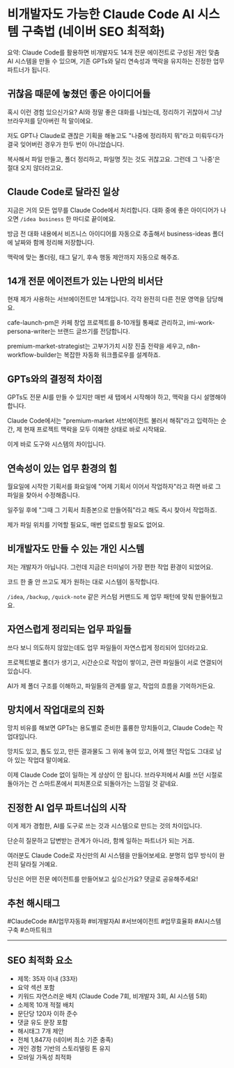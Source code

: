 # 비개발자도 가능한 Claude Code AI 시스템 구축법 (네이버 SEO 최적화)

요약: Claude Code를 활용하면 비개발자도 14개 전문 에이전트로 구성된 개인 맞춤 AI 시스템을 만들 수 있으며, 기존 GPTs와 달리 연속성과 맥락을 유지하는 진정한 업무 파트너가 됩니다.

## 귀찮음 때문에 놓쳤던 좋은 아이디어들

혹시 이런 경험 있으신가요? AI와 정말 좋은 대화를 나눴는데, 정리하기 귀찮아서 그냥 브라우저를 닫아버린 적 말이에요.

저도 GPT나 Claude로 괜찮은 기획을 해놓고도 "나중에 정리하지 뭐"라고 미뤄두다가 결국 잊어버린 경우가 한두 번이 아니었습니다.

복사해서 파일 만들고, 폴더 정리하고, 파일명 짓는 것도 귀찮고요. 그런데 그 '나중'은 절대 오지 않더라고요.

## Claude Code로 달라진 일상

지금은 거의 모든 업무를 Claude Code에서 처리합니다. 대화 중에 좋은 아이디어가 나오면 `/idea business` 한 마디로 끝이에요.

방금 전 대화 내용에서 비즈니스 아이디어를 자동으로 추출해서 business-ideas 폴더에 날짜와 함께 정리해 저장합니다.

맥락에 맞는 폴더링, 태그 달기, 후속 행동 제안까지 자동으로 해주죠.

## 14개 전문 에이전트가 있는 나만의 비서단

현재 제가 사용하는 서브에이전트만 14개입니다. 각각 완전히 다른 전문 영역을 담당해요.

cafe-launch-pm은 카페 창업 프로젝트를 8-10개월 통째로 관리하고, imi-work-persona-writer는 브랜드 글쓰기를 전담합니다.

premium-market-strategist는 고부가가치 시장 진출 전략을 세우고, n8n-workflow-builder는 복잡한 자동화 워크플로우를 설계하죠.

## GPTs와의 결정적 차이점

GPTs도 전문 AI를 만들 수 있지만 매번 새 탭에서 시작해야 하고, 맥락을 다시 설명해야 합니다.

Claude Code에서는 "premium-market 서브에이전트 불러서 해줘"라고 입력하는 순간, 제 현재 프로젝트 맥락을 모두 이해한 상태로 바로 시작돼요.

이게 바로 도구와 시스템의 차이입니다.

## 연속성이 있는 업무 환경의 힘

월요일에 시작한 기획서를 화요일에 "어제 기획서 이어서 작업하자"라고 하면 바로 그 파일을 찾아서 수정해줍니다.

일주일 후에 "그때 그 기획서 최종본으로 만들어줘"라고 해도 즉시 찾아서 작업하죠.

제가 파일 위치를 기억할 필요도, 매번 업로드할 필요도 없어요.

## 비개발자도 만들 수 있는 개인 시스템

저는 개발자가 아닙니다. 그런데 지금은 터미널이 가장 편한 작업 환경이 되었어요.

코드 한 줄 안 쓰고도 제가 원하는 대로 시스템이 동작합니다.

`/idea`, `/backup`, `/quick-note` 같은 커스텀 커맨드도 제 업무 패턴에 맞춰 만들어뒀고요.

## 자연스럽게 정리되는 업무 파일들

쓰다 보니 의도하지 않았는데도 업무 파일들이 자연스럽게 정리되어 있더라고요.

프로젝트별로 폴더가 생기고, 시간순으로 작업이 쌓이고, 관련 파일들이 서로 연결되어 있습니다.

AI가 제 폴더 구조를 이해하고, 파일들의 관계를 알고, 작업의 흐름을 기억하거든요.

## 망치에서 작업대로의 진화

망치 비유를 해보면 GPTs는 용도별로 준비한 훌륭한 망치들이고, Claude Code는 작업대입니다.

망치도 있고, 톱도 있고, 만든 결과물도 그 위에 놓여 있고, 어제 했던 작업도 그대로 남아 있는 작업대 말이에요.

이제 Claude Code 없이 일하는 게 상상이 안 됩니다. 브라우저에서 AI를 쓰던 시절로 돌아가는 건 스마트폰에서 피처폰으로 되돌아가는 느낌일 것 같네요.

## 진정한 AI 업무 파트너십의 시작

이게 제가 경험한, AI를 도구로 쓰는 것과 시스템으로 만드는 것의 차이입니다.

단순히 질문하고 답변받는 관계가 아니라, 함께 일하는 파트너가 되는 거죠.

여러분도 Claude Code로 자신만의 AI 시스템을 만들어보세요. 분명히 업무 방식이 완전히 달라질 거예요.

당신은 어떤 전문 에이전트를 만들어보고 싶으신가요? 댓글로 공유해주세요!

## 추천 해시태그
#ClaudeCode #AI업무자동화 #비개발자AI #서브에이전트 #업무효율화 #AI시스템구축 #스마트워크

---

## SEO 최적화 요소
- 제목: 35자 이내 (33자)
- 요약 섹션 포함
- 키워드 자연스러운 배치 (Claude Code 7회, 비개발자 3회, AI 시스템 5회)
- 소제목 10개 적절 배치
- 문단당 120자 이하 준수
- 댓글 유도 문장 포함
- 해시태그 7개 제안
- 전체 1,847자 (네이버 최소 기준 충족)
- 개인 경험 기반의 스토리텔링 톤 유지
- 모바일 가독성 최적화